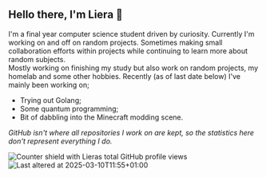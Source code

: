 ## Hello there, I'm Liera 🐉

I'm a final year computer science student driven by curiosity. Currently I'm working on and off on random projects. Sometimes making small collaboration efforts within projects while continuing to learn more about random subjects.  
Mostly working on finishing my study but also work on random projects, my homelab and some other hobbies. Recently (as of last date below) I've mainly been working on;
- Trying out Golang;
- Some quantum programming;
- Bit of dabbling into the Minecraft modding scene.

*GitHub isn't where all repositories I work on are kept, so the statistics here don't represent everything I do.*

<!-- 36 my visits -->
![Counter shield with Lieras total GitHub profile views](https://komarev.com/ghpvc/?username=electrenator)
![Last altered at 2025-03-10T11:55+01:00](https://img.shields.io/badge/Last%20altered%20at-2025--03--10T11:55+01:00-blue)

